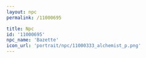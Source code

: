 ```yaml
---
layout: npc
permalink: /11000695

title: Npc
id: '11000695'
npc_name: 'Bazette'
icon_url: 'portrait/npc/11000333_alchemist_p.png'
---
```

